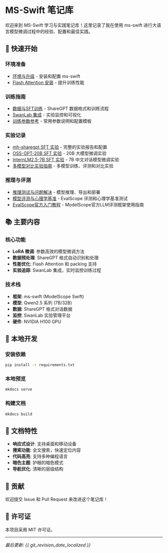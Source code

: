# MS-Swift 笔记库

欢迎来到 MS-Swift 学习与实践笔记库！这里记录了我在使用 ms-swift 进行大语言模型微调过程中的经验、配置和最佳实践。

## 🚀 快速开始

### 环境准备
- [环境与升级](notes/10-环境与工具.md) - 安装和配置 ms-swift
- [Flash Attention 安装](notes/50-FlashAttention安装.md) - 提升训练性能

### 训练指南
- [数据与SFT训练](notes/20-数据与SFT训练.md) - ShareGPT 数据格式和训练流程
- [SwanLab 集成](notes/30-SwanLab集成.md) - 实验监控和可视化
- [训练参数参考](notes/65-训练参数参考.md) - 常用参数说明和配置模板

### 实验记录
- [mh-sharegpt SFT 实验](notes/40-实验报告-mh-sharegpt-sft.md) - 完整的实验报告和配置
- [OSS-GPT-20B SFT 实验](notes/45-实验报告-oss-gpt-20b-sft.md) - 20B 大模型微调实验
- [InternLM2.5-7B SFT 实验](notes/50-实验报告-internlm2.5-7b-sft.md) - 7B 中文对话模型微调实验
- [多模型对比实验指南](notes/66-多模型对比实验指南.md) - 多模型训练、评测和对比实验

### 推理与评测
- [推理测试与问题解决](notes/60-推理测试与问题解决.md) - 模型推理、导出和部署
- [模型评测与心理学基准](notes/70-模型评测与心理学基准.md) - EvalScope 评测和心理学基准测试
- [EvalScope官方入门教程](notes/70-EvalScope官方入门教程.md) - ModelScope官方LLM评测框架使用指南

## 📚 主要内容

### 核心功能
- **LoRA 微调**: 参数高效的模型微调方法
- **数据预处理**: ShareGPT 格式自动识别和处理
- **性能优化**: Flash Attention 和 packing 支持
- **实验追踪**: SwanLab 集成，实时监控训练过程

### 技术栈
- **框架**: ms-swift (ModelScope Swift)
- **模型**: Qwen2.5 系列 (7B/32B)
- **数据**: ShareGPT 格式对话数据
- **监控**: SwanLab 实验管理平台
- **硬件**: NVIDIA H100 GPU

## 🔧 本地开发

### 安装依赖
```bash
pip install -r requirements.txt
```

### 本地预览
```bash
mkdocs serve
```

### 构建文档
```bash
mkdocs build
```

## 📖 文档特性

- **响应式设计**: 支持桌面和移动设备
- **搜索功能**: 全文搜索，快速定位内容
- **代码高亮**: 支持多种编程语言
- **暗色主题**: 护眼的暗色模式
- **导航优化**: 清晰的层级结构

## 🤝 贡献

欢迎提交 Issue 和 Pull Request 来改进这个笔记库！

## 📄 许可证

本项目采用 MIT 许可证。

---

*最后更新: {{ git_revision_date_localized }}*
